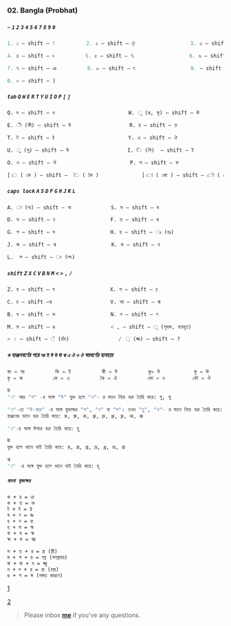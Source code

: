 ### 02. Bangla (Probhat)


##### `~` `1` `2` `3` `4` `5` `6` `7` `8` `9` `0`
```python
1. ১ — shift — !          2. ২ — shift — @                  3. ৩ — shift — #

4. ৪ — shift — ৳          5. ৫ — shift — %                  6. ৬ — shift — ^  

7. ৭ — shift — ঞ          8. ৮ — shift — ৎ                  9. — shift — (  

0. ০ — shift — ) 
```

##### `tab` `Q` `W` `E` `R` `T` `Y` `U` `I` `O` `P` `[` `]`
```python
Q. দ — shift — ধ                   		W. ূ (রূ, কূ) — shift — ঊ

E. ী (কী) — shift — ঈ         			R. র — shift — ড়

T. ট — shift — ঠ                		Y. এ — shift — ঐ

U. ু (সু) — shift — উ          			I. ি (শি)  — shift — ই

O. ও — shift — ঔ                 		P. প — shift — ফ

[ ে ( কে ) — shift —  ৈ ( কৈ )       		] ো ( কো ) — shift — ৌ ( কৌ )
```

##### `caps lock` `A` `S` `D` `F` `G` `H` `J` `K` `L`
```python
A. া (অ) — shift — অ             S. স — shift — ষ

D. ড — shift — ঢ                  F. ত — shift — থ

G. গ — shift — ঘ                  H. হ — shift — ঃ (হঃ)

J. জ — shift — ঝ                  K. ক — shift — খ

L.  ল — shift — ং (লং)
```

##### `shift` `Z` `X` `C` `V` `B` `N` `M` `<` `>` `,` `/`
```python
Z. য় — shift — য                  X. শ — shift — ঢ়

C. চ — shift —ছ                   V. আ — shift — ঋ

B. ব — shift — ভ                  N. ন — shift — ণ

M. ম — shift — ঙ                  < , — shift — ৃ (পৃথক, ব্যবহৃত)

> । — shift — ঁ (চাঁদ)          	  /  ্ (জ্জ) — shift — ? 
```

##### ‍‍`ক` ব্যঞ্জনবর্ণের পরে `আ` `ই` `ঈ` `উ` `ঊ` `ঋ` `এ` `ঐ` `ও` `ঔ` স্বরবর্ণের ব্যবহার
```python
কা = আ      	কি = ই        	কী = ঈ       	কু= উ           কূ = ঊ 
কৃ = ঋ      	কে = এ        	কৈ = ঐ       	কো = ও         কৌ = ঔ 
```

```python
উ
"গ" আর "শ" -র সঙ্গে "উ" যুক্ত হলে "ও"- র মতন নিচে বক্র তৈরি করে: গু, শু

"ত"-তে "উ-কার" -র সঙ্গে যুক্তাক্ষর "প", "ন" বা "স"। তখন "তু", "ও"- র মতন নিচে বক্র তৈরি করে: ন্তু, স্তু, প্তু
ব্যঞ্জনের ডানে বক্র তৈরি করে: রু, গ্রু, ত্রু, থ্রু, দ্রু, ধ্রু, ব্রু, ভ্রু, শ্রু

"হ"-র সঙ্গে উপরে বক্র তৈরি করে: হু

ঊ
যুক্ত হলে ডানে ঘাই তৈরি করে: রূ, গ্রূ, থ্রূ, দ্রূ, ধ্রূ, ভ্রূ, শ্রূ

ঋ
"হ" -র সঙ্গে যুক্ত হলে ডানে ঘাই তৈরি করে: হৃ
```

##### `বাংলা যুক্তাক্ষর`

```pyhton
ক + র = ক্র
ক + ত = ক্ত
ট + ট = ট্ট
ষ + ণ = ষ্ণ
হ + ন = হ্ন
হ + ম = হ্ম
ক + ষ = ক্ষ
ক্ষ + ম = ক্ষ্ম

স + ত + র = স্ত্র (স্ত্রী)
ম + প + র = ম্প্র (সম্প্রদায়)
জ + জ + ব = জ্জ্ব
ন + দ + র = ন্দ্র (চন্দ্র)
ঙ + গ = ঙ্গ (সঙ্গত কারনে)
```

[1](https://kivabe.com/%E0%A6%AC%E0%A6%BF%E0%A6%9C%E0%A7%9F-%E0%A6%95%E0%A6%BF%E0%A6%AC%E0%A7%8B%E0%A6%B0%E0%A7%8D%E0%A6%A1%E0%A7%87-%E0%A6%AF%E0%A7%81%E0%A6%95%E0%A7%8D%E0%A6%A4-%E0%A6%AC%E0%A6%B0%E0%A7%8D%E0%A6%A3/)

[2](https://bn.wikibooks.org/wiki/%E0%A6%AC%E0%A6%BE%E0%A6%82%E0%A6%B2%E0%A6%BE_%E0%A6%AF%E0%A7%81%E0%A6%95%E0%A7%8D%E0%A6%A4%E0%A6%BE%E0%A6%95%E0%A7%8D%E0%A6%B7%E0%A6%B0)

> Please inbox **[me](https://www.facebook.com/shoriot)** if you've any questions.